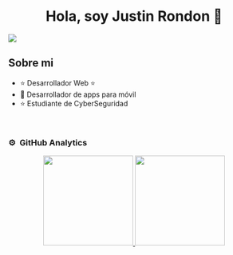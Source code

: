 <div align="center">
<h1 align="center">Hola, soy Justin Rondon 👋</h1>
</div>
<img src="https://i.ibb.co/p2qVPb4/imagen-2024-03-22-205353413.png">

## Sobre mi

- ⭐ Desarrollador Web ⭐ 
- 📲 Desarrollador de apps para móvil
- ⭐ Estudiante de CyberSeguridad
<br>

### ⚙️ &nbsp;GitHub Analytics

<p align="center">
<a href="https://github.com/ArisGuimera">
  <img height="180em" src="https://github-readme-stats-eight-theta.vercel.app/api?username=ArisGuimera&show_icons=true&theme=algolia&include_all_commits=true&count_private=true"/>
  <img height="180em" src="https://github-readme-stats-eight-theta.vercel.app/api/top-langs/?username=ArisGuimera&layout=compact&langs_count=8&theme=algolia"/>
</a>
</p>
